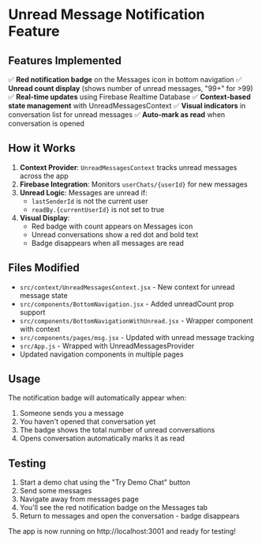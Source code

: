 # Unread Message Notification Feature

## Features Implemented

✅ **Red notification badge** on the Messages icon in bottom navigation
✅ **Unread count display** (shows number of unread messages, "99+" for >99)
✅ **Real-time updates** using Firebase Realtime Database
✅ **Context-based state management** with UnreadMessagesContext
✅ **Visual indicators** in conversation list for unread messages
✅ **Auto-mark as read** when conversation is opened

## How it Works

1. **Context Provider**: `UnreadMessagesContext` tracks unread messages across the app
2. **Firebase Integration**: Monitors `userChats/{userId}` for new messages
3. **Unread Logic**: Messages are unread if:
   - `lastSenderId` is not the current user
   - `readBy.{currentUserId}` is not set to true
4. **Visual Display**: 
   - Red badge with count appears on Messages icon
   - Unread conversations show a red dot and bold text
   - Badge disappears when all messages are read

## Files Modified

- `src/context/UnreadMessagesContext.jsx` - New context for unread message state
- `src/components/BottomNavigation.jsx` - Added unreadCount prop support
- `src/components/BottomNavigationWithUnread.jsx` - Wrapper component with context
- `src/components/pages/msg.jsx` - Updated with unread message tracking
- `src/App.js` - Wrapped with UnreadMessagesProvider
- Updated navigation components in multiple pages

## Usage

The notification badge will automatically appear when:
1. Someone sends you a message
2. You haven't opened that conversation yet
3. The badge shows the total number of unread conversations
4. Opens conversation automatically marks it as read

## Testing

1. Start a demo chat using the "Try Demo Chat" button
2. Send some messages
3. Navigate away from messages page
4. You'll see the red notification badge on the Messages tab
5. Return to messages and open the conversation - badge disappears

The app is now running on http://localhost:3001 and ready for testing!